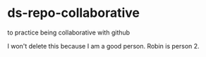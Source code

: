 # ds-repo-collaborative
to practice being collaborative with github

I won't delete this because I am a good person. 
Robin is person 2.  
